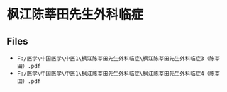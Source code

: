 # 枫江陈莘田先生外科临症

## Files

- `F:/医学\中国医学\中医1\枫江陈莘田先生外科临症\枫江陈莘田先生外科临症3（陈莘田）.pdf`
- `F:/医学\中国医学\中医1\枫江陈莘田先生外科临症\枫江陈莘田先生外科临症4（陈莘田）.pdf`
